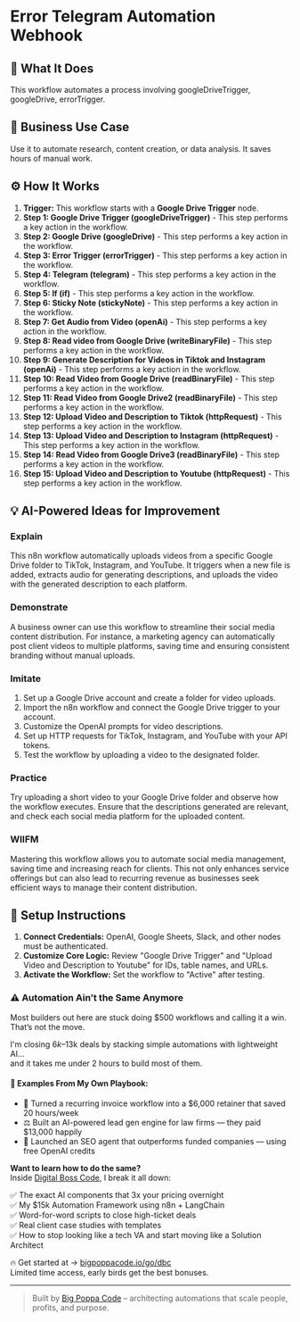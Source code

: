 # Error Telegram Automation Webhook

## 🚀 What It Does
This workflow automates a process involving googleDriveTrigger, googleDrive, errorTrigger.

## 💼 Business Use Case
Use it to automate research, content creation, or data analysis. It saves hours of manual work.

## ⚙️ How It Works
1.  **Trigger:** This workflow starts with a **Google Drive Trigger** node.
2. **Step 1: Google Drive Trigger (googleDriveTrigger)** - This step performs a key action in the workflow.
3. **Step 2: Google Drive (googleDrive)** - This step performs a key action in the workflow.
4. **Step 3: Error Trigger (errorTrigger)** - This step performs a key action in the workflow.
5. **Step 4: Telegram (telegram)** - This step performs a key action in the workflow.
6. **Step 5: If (if)** - This step performs a key action in the workflow.
7. **Step 6: Sticky Note (stickyNote)** - This step performs a key action in the workflow.
8. **Step 7: Get Audio from Video (openAi)** - This step performs a key action in the workflow.
9. **Step 8: Read video from Google Drive (writeBinaryFile)** - This step performs a key action in the workflow.
10. **Step 9: Generate Description for Videos  in Tiktok and Instagram (openAi)** - This step performs a key action in the workflow.
11. **Step 10: Read Video from Google Drive (readBinaryFile)** - This step performs a key action in the workflow.
12. **Step 11: Read Video from Google Drive2 (readBinaryFile)** - This step performs a key action in the workflow.
13. **Step 12: Upload Video and Description to Tiktok (httpRequest)** - This step performs a key action in the workflow.
14. **Step 13: Upload Video and Description to Instagram (httpRequest)** - This step performs a key action in the workflow.
15. **Step 14: Read Video from Google Drive3 (readBinaryFile)** - This step performs a key action in the workflow.
16. **Step 15: Upload Video and Description to Youtube (httpRequest)** - This step performs a key action in the workflow.

## 💡 AI-Powered Ideas for Improvement
### Explain
This n8n workflow automatically uploads videos from a specific Google Drive folder to TikTok, Instagram, and YouTube. It triggers when a new file is added, extracts audio for generating descriptions, and uploads the video with the generated description to each platform.

### Demonstrate
A business owner can use this workflow to streamline their social media content distribution. For instance, a marketing agency can automatically post client videos to multiple platforms, saving time and ensuring consistent branding without manual uploads.

### Imitate
1. Set up a Google Drive account and create a folder for video uploads.
2. Import the n8n workflow and connect the Google Drive trigger to your account.
3. Customize the OpenAI prompts for video descriptions.
4. Set up HTTP requests for TikTok, Instagram, and YouTube with your API tokens.
5. Test the workflow by uploading a video to the designated folder.

### Practice
Try uploading a short video to your Google Drive folder and observe how the workflow executes. Ensure that the descriptions generated are relevant, and check each social media platform for the uploaded content.

### WIIFM
Mastering this workflow allows you to automate social media management, saving time and increasing reach for clients. This not only enhances service offerings but can also lead to recurring revenue as businesses seek efficient ways to manage their content distribution.

## 🔧 Setup Instructions
1. **Connect Credentials:** OpenAI, Google Sheets, Slack, and other nodes must be authenticated.
2. **Customize Core Logic:** Review "Google Drive Trigger" and "Upload Video and Description to Youtube" for IDs, table names, and URLs.
3. **Activate the Workflow:** Set the workflow to "Active" after testing.

### ⚠️ Automation Ain’t the Same Anymore

Most builders out here are stuck doing $500 workflows and calling it a win.  
That’s not the move.  

I'm closing $6k–$13k deals by stacking simple automations with lightweight AI...  
and it takes me under 2 hours to build most of them.

#### 🧠 Examples From My Own Playbook:
- 🔁 Turned a recurring invoice workflow into a $6,000 retainer that saved 20 hours/week  
- ⚖️ Built an AI-powered lead gen engine for law firms — they paid $13,000 happily  
- 🚀 Launched an SEO agent that outperforms funded companies — using free OpenAI credits  

**Want to learn how to do the same?**  
Inside [Digital Boss Code](https://bigpoppacode.io/go/dbc), I break it all down:

✅ The exact AI components that 3x your pricing overnight  
✅ My $15k Automation Framework using n8n + LangChain  
✅ Word-for-word scripts to close high-ticket deals  
✅ Real client case studies with templates  
✅ How to stop looking like a tech VA and start moving like a Solution Architect  

🔥 Get started at → [bigpoppacode.io/go/dbc](https://bigpoppacode.io/go/dbc)  
Limited time access, early birds get the best bonuses.

---
> Built by [Big Poppa Code](https://bigpoppacode.io) – architecting automations that scale people, profits, and purpose.

